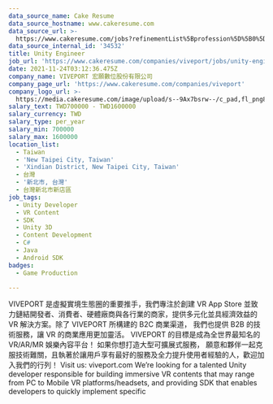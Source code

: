 ```yaml
---
data_source_name: Cake Resume
data_source_hostname: www.cakeresume.com
data_source_url: >-
  https://www.cakeresume.com/jobs?refinementList%5Bprofession%5D%5B0%5D=game-production&range%5Bsalary_range%5D%5Bmin%5D=1000000
data_source_internal_id: '34532'
title: Unity Engineer
job_url: 'https://www.cakeresume.com/companies/viveport/jobs/unity-engineer-8859bc'
date: 2021-11-24T03:12:36.475Z
company_name: VIVEPORT 宏願數位股份有限公司
company_page_url: 'https://www.cakeresume.com/companies/viveport'
company_logo_url: >-
  https://media.cakeresume.com/image/upload/s--9Ax7bsrw--/c_pad,fl_png8,h_200,w_200/v1637139477/wtxyyfyuoowyoe8q31l0.png
salary_text: TWD700000 - TWD1600000
salary_currency: TWD
salary_type: per_year
salary_min: 700000
salary_max: 1600000
location_list:
  - Taiwan
  - 'New Taipei City, Taiwan'
  - 'Xindian District, New Taipei City, Taiwan'
  - 台灣
  - '新北市, 台灣'
  - 台灣新北市新店區
job_tags:
  - Unity Developer
  - VR Content
  - SDK
  - Unity 3D
  - Content Development
  - C#
  - Java
  - Android SDK
badges:
  - Game Production

---
```


VIVEPORT 是虛擬實境生態圈的重要推手，我們專注於創建 VR App Store 並致力鏈結開發者、消費者、硬體廠商與各行業的商家，提供多元化並具經濟效益的 VR 解決方案。除了 VIVEPORT 所構建的 B2C 商業渠道， 我們也提供 B2B 的技術服務，讓 VR 的商業應用更加靈活。 VIVEPORT 的目標是成為全世界最知名的 VR/AR/MR 娛樂內容平台！ 如果你想打造大型可擴展式服務， 願意和夥伴一起克服技術難關，且執著於讓用戶享有最好的服務及全力提升使用者經驗的人，歡迎加入我們的行列！ Visit us: viveport.com We’re looking for a talented Unity developer responsible for building immersive VR contents that may range from PC to Mobile VR platforms/headsets, and providing SDK that enables developers to quickly implement specific 